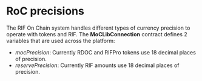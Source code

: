 # RoC precisions

The RIF On Chain system handles different types of currency precision to operate with tokens and RIF. The **MoCLibConnection** contract defines 2 variables that are used across the platform:

- _mocPrecision_: Currently RDOC and RIFPro tokens use 18 decimal places of precision.
- _reservePrecision_: Currently RIF amounts use 18 decimal places of precision.
